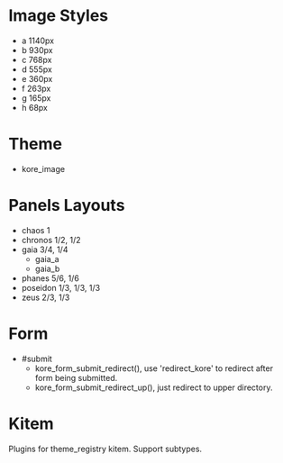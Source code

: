 Image Styles
============
* a 1140px
* b 930px
* c 768px
* d 555px
* e 360px
* f 263px
* g 165px
* h 68px

Theme
=====
* kore_image

Panels Layouts
==============
* chaos 1
* chronos 1/2, 1/2
* gaia 3/4, 1/4
    - gaia_a
    - gaia_b
* phanes 5/6, 1/6
* poseidon 1/3, 1/3, 1/3
* zeus 2/3, 1/3

Form
====
* #submit
    - kore_form_submit_redirect(), use 'redirect_kore' to redirect after form being submitted.
    - kore_form_submit_redirect_up(), just redirect to upper directory.

Kitem
=====
Plugins for theme_registry kitem.
Support subtypes.
